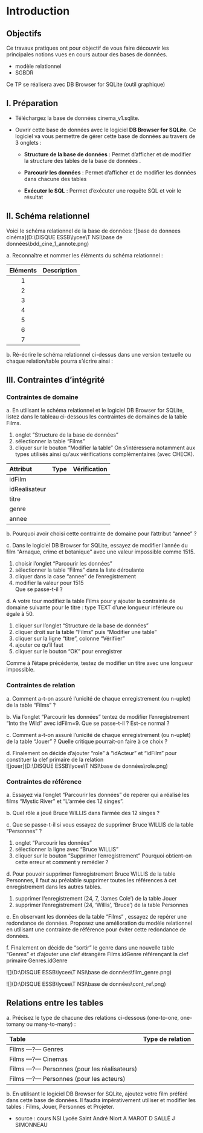 # Introduction  

## Objectifs  

Ce travaux pratiques ont pour objectif de vous faire découvrir les principales notions vues en cours autour des bases de données.
* modèle relationnel
* SGBDR 

Ce TP se réalisera avec  DB Browser for SQLite (outil graphique)



## I. Préparation
- Téléchargez la base de données cinema_v1.sqlite.

- Ouvrir cette base de données avec le logiciel __DB Browser for SQLite__.
  Ce logiciel va vous permettre de gérer cette base de données au travers de 3 onglets :

  - __Structure de la base de données__ : Permet d’afficher et de modifier la structure des tables de la base de données . 

  - __Parcourir les données__ : Permet d’afficher et de modifier les données dans chacune des tables

  - __Exécuter le SQL__ : Permet d’exécuter une requête SQL et voir le résultat

     

## II. Schéma relationnel  
Voici le schéma relationnel de la base de données: ![base de donnees cinéma](D:\DISQUE ESSB\lycee\T NSI\base de données\bdd_cine_1_annote.png)

a. Reconnaître et nommer les éléments du schéma relationnel : 

|Eléments|Description|
|:---:|:---:|
|1||
|2||
|3||
|4||
|5||
|6||
|7||

b. Ré-écrire le schéma relationnel ci-dessus dans une version textuelle ou chaque relation/table pourra s’écrire ainsi :



##  III. Contraintes d’intégrité  

### Contraintes de domaine  

a. En utilisant le schéma relationnel et le logiciel DB Browser for SQLite, listez dans le tableau ci-dessous les contraintes de domaines de la table Films.  

1. onglet “Structure de la base de données”
2. sélectionner la table “Films”
3. cliquer sur le bouton “Modifier la table”
On s’intéressera notamment aux types utilisés ainsi qu’aux vérifications complémentaires (avec CHECK).

|Attribut|Type|Vérification|
|:---|:---:|:---:|
|idFilm|||
|idRealisateur|||
|titre|||
|genre|||
|annee|||

b. Pourquoi avoir choisi cette contrainte de domaine pour l’attribut “annee” ?  

c.  Dans le logiciel DB Browser for SQLite, essayez de modifier l’année du film “Arnaque, crime et botanique” avec une valeur impossible comme 1515.

1. choisir l’onglet “Parcourir les données”
2. sélectionner la table “Films” dans la liste déroulante
3. cliquer dans la case “annee” de l’enregistrement
4. modifier la valeur pour 1515  
Que se passe-t-il ?

d.  A votre tour modifiez la table Films pour y ajouter la contrainte de domaine
suivante pour le titre : type TEXT d’une longueur inférieure ou égale à 50.  

1. cliquer sur l’onglet “Structure de la base de données”
2. cliquer droit sur la table “Films” puis “Modifier une table”
3. cliquer sur la ligne “titre”, colonne “Vérifiier”
4. ajouter ce qu’il faut
5. cliquer sur le bouton “OK” pour enregistrer

Comme à l’étape précédente, testez de modifier un titre avec une longueur 
impossible.

### Contraintes de relation  

a.  Comment a-t-on assuré l’unicité de chaque enregistrement (ou n-uplet) de
la table “Films” ?

b.  Via l’onglet “Parcourir les données” tentez de modifier l’enregistrement “Into the Wild” avec idFilm=9. Que se passe-t-il ? Est-ce normal ?  



c.  Comment a-t-on assuré l’unicité de chaque enregistrement (ou n-uplet) de
la table “Jouer” ? Quelle critique pourrait-on faire à ce choix ?  



d.  Finalement on décide d’ajouter “role” à “idActeur” et “idFilm” pour constituer la clef primaire de la relation  
![jouer](D:\DISQUE ESSB\lycee\T NSI\base de données\role.png)



### Contraintes de référence

a.  Essayez via l’onglet “Parcourir les données” de repérer qui a réalisé les films “Mystic River” et “L’armée des 12 singes”.  

b. Quel rôle a joué Bruce WILLIS dans l’armée des 12 singes ?

c.  Que se passe-t-il si vous essayez de supprimer Bruce WILLIS de la table “Personnes” ?
1. onglet “Parcourir les données”
2. sélectionner la ligne avec “Bruce WILLIS”
3. cliquer sur le bouton “Supprimer l’enregistrement”
Pourquoi obtient-on cette erreur et comment y remédier ?  



d.  Pour pouvoir supprimer l’enregistrement Bruce WILLIS de la table
Personnes, il faut au préalable supprimer toutes les références à cet
enregistrement dans les autres tables.

1. supprimer l’enregistrement (24, 7, ‘James Cole’) de la table Jouer
2. supprimer l’enregistrement (24, ‘Willis’, ‘Bruce’) de la table Personnes

e.  En observant les données de la table “Films“ , essayez de repérer une
redondance de données. Proposez une amélioration du modèle relationnel en
utilisant une contrainte de référence pour éviter cette redondance de
données.

f.  Finalement on décide de “sortir” le genre dans une nouvelle table “Genres”
et d’ajouter une clef étrangère Films.idGenre référençant la clef primaire
Genres.idGenre


![](D:\DISQUE ESSB\lycee\T NSI\base de données\film_genre.png)

![](D:\DISQUE ESSB\lycee\T NSI\base de données\cont_ref.png)

## Relations entre les tables

a.  Précisez le type de chacune des relations ci-dessous (one-to-one, one-tomany
ou many-to-many) :

|Table| Type de relation|
|:---|:---|
|Films —?— Genres||
|Films —?— Cinemas||
|Films —?— Personnes (pour les réalisateurs)||
|Films —?— Personnes (pour les acteurs)||

b. En utilisant le logiciel DB Browser for SQLite, ajoutez votre film préféré dans cette base de données. Il faudra impérativement utiliser et modifier les
tables : Films, Jouer, Personnes et Projeter.

* source : cours NSI Lycée Saint André Niort  A MAROT D SALLÉ J SIMONNEAU  
